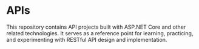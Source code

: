 # APIs
This repository contains API projects built with ASP.NET Core and other related technologies. It serves as a reference point for learning, practicing, and experimenting with RESTful API design and implementation.

